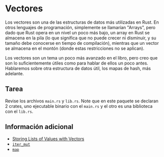 # Vectores

Los vectores son una de las estructuras de datos más utilizadas en Rust. En otros lenguajes de programación, simplemente se llamarían "Arrays", pero dado que Rust opera en un nivel un poco más bajo, un array en Rust se almacena en la pila (lo que significa que no puede crecer ni disminuir, y su tamaño debe conocerse en tiempo de compilación), mientras que un vector se almacena en el montón (donde estas restricciones no se aplican).

Los vectores son un tema un poco más avanzado en el libro, pero creo que son lo suficientemente útiles como para hablar de ellos un poco antes. Hablaremos sobre otra estructura de datos útil, los mapas de hash, más adelante.

## Tarea

Revise los archivos `main.rs` y `lib.rs`. 
Note que en este paquete se declaran 2 crates, uno ejecutable binario con el `main.rs` y el otro es una biblioteca con el `lib.rs`.

## Información adicional

- [Storing Lists of Values with Vectors](https://doc.rust-lang.org/stable/book/ch08-01-vectors.html)
- [`iter_mut`](https://doc.rust-lang.org/std/primitive.slice.html#method.iter_mut)
- [`map`](https://doc.rust-lang.org/std/iter/trait.Iterator.html#method.map)

